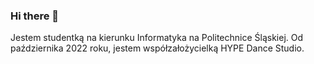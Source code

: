 ### Hi there 👋
Jestem studentką na kierunku Informatyka na Politechnice Śląskiej. 
Od października 2022 roku, jestem współzałożycielką HYPE Dance Studio.
